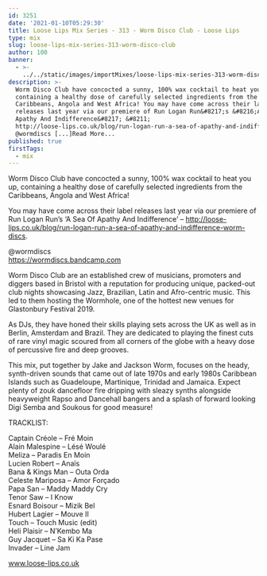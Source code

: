 ```yaml
---
id: 3251
date: '2021-01-10T05:29:30'
title: Loose Lips Mix Series - 313 - Worm Disco Club - Loose Lips
type: mix
slug: loose-lips-mix-series-313-worm-disco-club
author: 100
banner:
  - >-
    ../../static/images/importMixes/loose-lips-mix-series-313-worm-disco-club/image3251.jpeg
description: >-
  Worm Disco Club have concocted a sunny, 100% wax cocktail to heat you up,
  containing a healthy dose of carefully selected ingredients from the
  Caribbeans, Angola and West Africa! You may have come across their label
  releases last year via our premiere of Run Logan Run&#8217;s &#8216;A Sea Of
  Apathy And Indifference&#8217; &#8211;
  http://loose-lips.co.uk/blog/run-logan-run-a-sea-of-apathy-and-indifference-worm-discs.
  @wormdiscs [...]Read More...
published: true
firstTags:
  - mix
---
```

Worm Disco Club have concocted a sunny, 100% wax cocktail to heat you up, containing a healthy dose of carefully selected ingredients from the Caribbeans, Angola and West Africa!

You may have come across their label releases last year via our premiere of Run Logan Run’s ‘A Sea Of Apathy And Indifference’ – http://loose-lips.co.uk/blog/run-logan-run-a-sea-of-apathy-and-indifference-worm-discs.

@wormdiscs  
https://wormdiscs.bandcamp.com

Worm Disco Club are an established crew of musicians, promoters and diggers based in Bristol with a reputation for producing unique, packed-out club nights showcasing Jazz, Brazilian, Latin and Afro-centric music. This led to them hosting the Wormhole, one of the hottest new venues for Glastonbury Festival 2019.

As DJs, they have honed their skills playing sets across the UK as well as in Berlin, Amsterdam and Brazil. They are dedicated to playing the finest cuts of rare vinyl magic scoured from all corners of the globe with a heavy dose of percussive fire and deep grooves.

This mix, put together by Jake and Jackson Worm, focuses on the heady, synth-driven sounds that came out of late 1970s and early 1980s Caribbean Islands such as Guadeloupe, Martinique, Trinidad and Jamaica. Expect plenty of zouk dancefloor fire dripping with sleazy synths alongside heavyweight Rapso and Dancehall bangers and a splash of forward looking Digi Semba and Soukous for good measure!

TRACKLIST:

Captain Créole – Fré Moin  
Alain Malespine – Lésé Woulé  
Meliza – Paradis En Moin  
Lucien Robert – Anaïs  
Bana & Kings Man – Outa Orda  
Celeste Mariposa – Amor Forçado  
Papa San – Maddy Maddy Cry  
Tenor Saw – I Know  
Esnard Boisour – Mizik Bel  
Hubert Lagier – Mouve II  
Touch – Touch Music (edit)  
Heli Plaisir – N’Kembo Ma  
Guy Jacquet – Sa Ki Ka Pase  
Invader – Line Jam

www.loose-lips.co.uk
